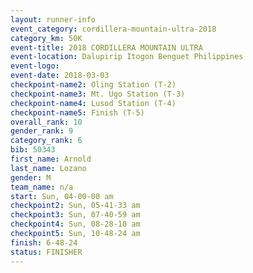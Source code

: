 ```yaml
---
layout: runner-info 
event_category: cordillera-mountain-ultra-2018 
category_km: 50K 
event-title: 2018 CORDILLERA MOUNTAIN ULTRA 
event-location: Dalupirip Itogon Benguet Philippines 
event-logo: 
event-date: 2018-03-03 
checkpoint-name2: Oling Station (T-2) 
checkpoint-name3: Mt. Ugo Station (T-3) 
checkpoint-name4: Lusod Station (T-4) 
checkpoint-name5: Finish (T-5) 
overall_rank: 10
gender_rank: 9
category_rank: 6
bib: 50343
first_name: Arnold
last_name: Lozano
gender: M
team_name: n/a
start: Sun, 04-00-00 am
checkpoint2: Sun, 05-41-33 am
checkpoint3: Sun, 07-40-59 am
checkpoint4: Sun, 08-28-10 am
checkpoint5: Sun, 10-48-24 am
finish: 6-48-24
status: FINISHER
---
```

